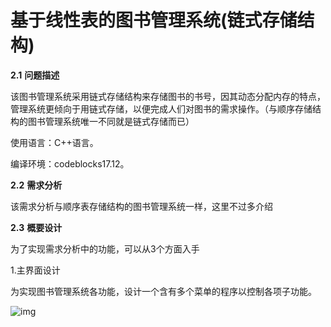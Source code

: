 # 基于线性表的图书管理系统(链式存储结构)

**2.1** **问题描述**

该图书管理系统采用链式存储结构来存储图书的书号，因其动态分配内存的特点，管理系统更倾向于用链式存储，以便完成人们对图书的需求操作。（与顺序存储结构的图书管理系统唯一不同就是链式存储而已）

使用语言：C++语言。

编译环境：codeblocks17.12。

**2.2** **需求分析**

该需求分析与顺序表存储结构的图书管理系统一样，这里不过多介绍

**2.3** **概要设计**

为了实现需求分析中的功能，可以从3个方面入手

1.主界面设计

为实现图书管理系统各功能，设计一个含有多个菜单的程序以控制各项子功能。

![img](file:///C:/Users/ADMINI~1/AppData/Local/Temp/msohtmlclip1/01/clip_image002.png)
